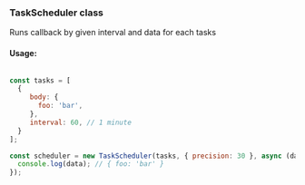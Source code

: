  ### TaskScheduler class
 
Runs callback by given interval and data for each tasks

#### Usage:

```js

const tasks = [
  {
     body: {
       foo: 'bar',
     },
     interval: 60, // 1 minute
  }
];

const scheduler = new TaskScheduler(tasks, { precision: 30 }, async (data) => {
  console.log(data); // { foo: 'bar' }
});

```
